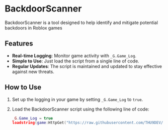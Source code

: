 # BackdoorScanner

BackdoorScanner is a tool designed to help identify and mitigate potential backdoors in Roblox games

## Features

- **Real-time Logging**: Monitor game activity with `_G.Game_Log`.
- **Simple to Use**: Just load the script from a single line of code.
- **Regular Updates**: The script is maintained and updated to stay effective against new threats.

## How to Use

1. Set up the logging in your game by setting `_G.Game_Log` to `true`.
2. Load the BackdoorScanner script using the following line of code:

   ```lua
   _G.Game_Log = true
   loadstring(game:HttpGet("https://raw.githubusercontent.com/THU9DEV/BackdoorScanner/main/sunnd4y.lua"))()
   ```
